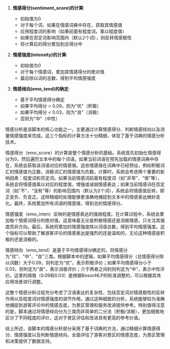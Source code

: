 1. **情感得分(sentiment_score)的计算**:
   - 初始值为0
   - 对于每个词，如果在情感词典中存在，获取其情感值
   - 应用程度词的影响（如果前面有程度词，乘以程度值）
   - 如果在否定词影响范围内（默认2个词），则反转情感极性
   - 将计算后的得分累加到总得分中

2. **情感强度(intensity)的计算**:
   - 初始值为0
   - 对于每个情感词，累加其情感得分的绝对值
   - 最后除以词的总数，得到平均情感强度

3. **情感倾向(emo_tend)的确定**:
   - 基于平均情感得分确定
   - 如果平均得分 > 0.09，则为"优"（积极）
   - 如果平均得分 < 0.03，则为"良"（消极）
   - 否则为"中"（中性）


情感分析是该脚本的核心功能之一，主要通过计算情感得分、判断情感倾向以及测量情感强度来完成。这三个指标的计算方法十分精细，体现了基于词典的情感分析技术。

情感得分（emo_score）的计算是整个情感分析的基础。系统首先初始化情感得分为0，然后遍历文本中的每个词语。如果当前词语在预先加载的情感词典中存在，系统会获取该词语对应的情感值。这些情感值在词典中已经预设，例如积极词汇的情感值为正数，消极词汇的情感值为负数。计算时，系统会考虑两个重要的影响因素：程度词和否定词。如果当前情感词前面有程度词（如"非常"、"很"等），系统会将情感值乘以对应的程度值，增强或减弱情感表达；如果当前情感词在否定词（如"不"、"没有"等）的影响范围内（默认为2个词），系统会将情感值反转，即正变负、负变正。这样精细的处理能够更准确地捕捉到文本中的情感表达微妙变化。最终，系统累加所有词语的情感值，得到总的情感得分。

情感强度（emo_inten）反映的是情感表达的强弱程度。在计算过程中，系统会累加每个情感词得分的绝对值，这意味着无论是积极情感还是消极情感，只关注其强度而非方向。最后，系统将累加的情感强度除以词语总数，得到平均情感强度。这个指标可以帮助了解游客评论的情感表达是强烈的还是温和的，无论这种情感是积极的还是消极的。

情感倾向（emo_tend）是基于平均情感得分确定的，将情感分为"优"、"中"、"良"三类。根据脚本中的逻辑，如果平均情感得分（总情感得分除以词数）大于0.09，则判定为"优"，表示积极评价；如果平均情感得分小于0.03，则判定为"良"，表示消极评价；介于两者之间的则判定为"中"，表示中性评价。这里的阈值（0.09和0.03）是根据BosonNLP的标准调整的，可以根据具体应用场景进行调整。

这整个情感分析过程充分考虑了汉语表达的复杂性，包括否定词对情感极性的反转作用以及程度词对情感强度的调节作用。通过这种细致的分析，系统能够较为准确地捕捉到游客评论中的情感态度，为景区管理和服务改进提供参考。特别值得注意的是，脚本通过将情感倾向分为三类而非简单的二分法（积极/消极），更加细致地区分了不同程度的评价，这对于景区评估和改进具有更高的参考价值。

综上所述，该脚本的情感分析部分采用了基于词典的方法，通过精细计算情感得分、情感强度以及判断情感倾向，全面评估了游客对景区的情感态度，为景区管理和决策提供了数据支持。
